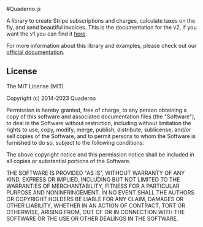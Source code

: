#Quaderno.js

A library to create Stripe subscriptions and charges, calculate taxes on the fly, and send beautiful invoices. This is the documentation for the v2, if you want the v1 you can find it [here](v1/README.md).

For more information about this library and examples, please check out our [official documentation](https://quaderno.io/docs/quaderno.js/).

## License

The MIT License (MIT)

Copyright (c) 2014-2023 Quaderno

Permission is hereby granted, free of charge, to any person obtaining a copy of this software and associated documentation files (the "Software"), to deal in the Software without restriction, including without limitation the rights to use, copy, modify, merge, publish, distribute, sublicense, and/or sell copies of the Software, and to permit persons to whom the Software is furnished to do so, subject to the following conditions:

The above copyright notice and this permission notice shall be included in all copies or substantial portions of the Software.

THE SOFTWARE IS PROVIDED "AS IS", WITHOUT WARRANTY OF ANY KIND, EXPRESS OR IMPLIED, INCLUDING BUT NOT LIMITED TO THE WARRANTIES OF MERCHANTABILITY, FITNESS FOR A PARTICULAR PURPOSE AND NONINFRINGEMENT. IN NO EVENT SHALL THE AUTHORS OR COPYRIGHT HOLDERS BE LIABLE FOR ANY CLAIM, DAMAGES OR OTHER LIABILITY, WHETHER IN AN ACTION OF CONTRACT, TORT OR OTHERWISE, ARISING FROM, OUT OF OR IN CONNECTION WITH THE SOFTWARE OR THE USE OR OTHER DEALINGS IN THE SOFTWARE.
